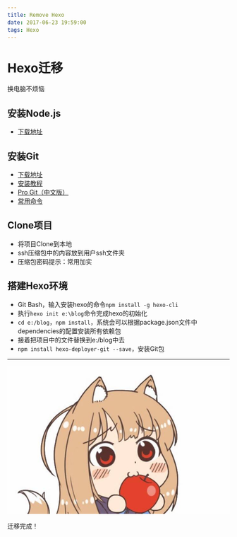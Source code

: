 ```yaml
---
title: Remove Hexo
date: 2017-06-23 19:59:00
tags: Hexo
---
```


# Hexo迁移

换电脑不烦恼

## 安装Node.js

* [下载地址](https://nodejs.org/en/download/)

## 安装Git

* [下载地址](https://git-scm.com/download/)
* [安装教程](http://jingyan.baidu.com/article/90895e0fb3495f64ed6b0b50.html)
* [Pro Git（中文版）](http://git.oschina.net/progit/)
* [常用命令](http://blog.csdn.net/u011974987/article/details/50973740)


## Clone项目

* 将项目Clone到本地
* ssh压缩包中的内容放到用户ssh文件夹
* 压缩包密码提示：常用加实

## 搭建Hexo环境

* Git Bash，输入安装hexo的命令`npm install -g hexo-cli`
* 执行`hexo init e:\blog`命令完成hexo的初始化
* `cd e:/blog`，`npm install`，系统会可以根据package.json文件中dependencies的配置安装所有依赖包
* 接着把项目中的文件替换到e:/blog中去
* `npm install hexo-deployer-git --save`，安装Git包

------

![](https://github.com/Yorathgz/Markdown-Photos/blob/master/hexo/001.jpg?raw=true)

迁移完成！
